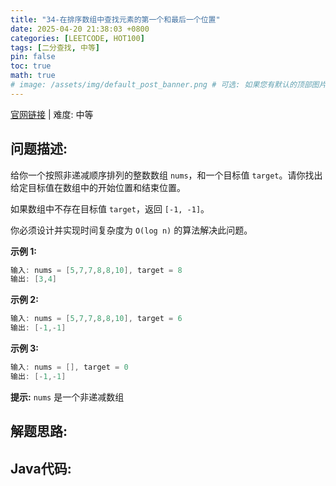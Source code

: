 ```yaml
---
title: "34-在排序数组中查找元素的第一个和最后一个位置"
date: 2025-04-20 21:38:03 +0800
categories: [LEETCODE, HOT100]
tags: [二分查找, 中等]
pin: false
toc: true
math: true
# image: /assets/img/default_post_banner.png # 可选: 如果您有默认的顶部图片，取消注释并修改路径
---
```


[官网链接](https://leetcode.cn/problems/find-first-and-last-position-of-element-in-sorted-array/) \| 难度: 中等

## 问题描述: 

给你一个按照非递减顺序排列的整数数组 `nums`，和一个目标值 `target`。请你找出给定目标值在数组中的开始位置和结束位置。

如果数组中不存在目标值 `target`，返回 `[-1, -1]`。

你必须设计并实现时间复杂度为 `O(log n)` 的算法解决此问题。

 **示例 1:**

```java
输入: nums = [5,7,7,8,8,10], target = 8
输出: [3,4]
```

**示例 2:**

```java
输入: nums = [5,7,7,8,8,10], target = 6
输出: [-1,-1]
```

**示例 3:**

```java
输入: nums = [], target = 0
输出: [-1,-1]
```

**提示:** `nums` 是一个非递减数组

## 解题思路: 



## Java代码: 
